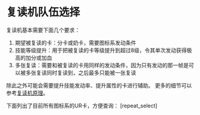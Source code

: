 # 复读机队伍选择
复读机基本需要下面几个要求：
1. 期望被复读的卡：分卡或奶卡，需要图标系发动条件
2. 技能等级提升：用于把被复读的卡等级提升到超过8级，令其单次发动获得极高的加分或加血
3. 多张复读：需要和被复读的卡用同样的发动条件，因为只有发动的那一帧是可以被多张复读同时复读到，之后最多只能被一张复读

除此之外可能会需要提升技能发动率、提升属性的卡进行辅助。
更多的细节可以参考[复读机原理](https://www.bilibili.com/read/cv8916897)。

下面列出了目前所有图标系的UR卡，方便查询：
[repeat_select]


